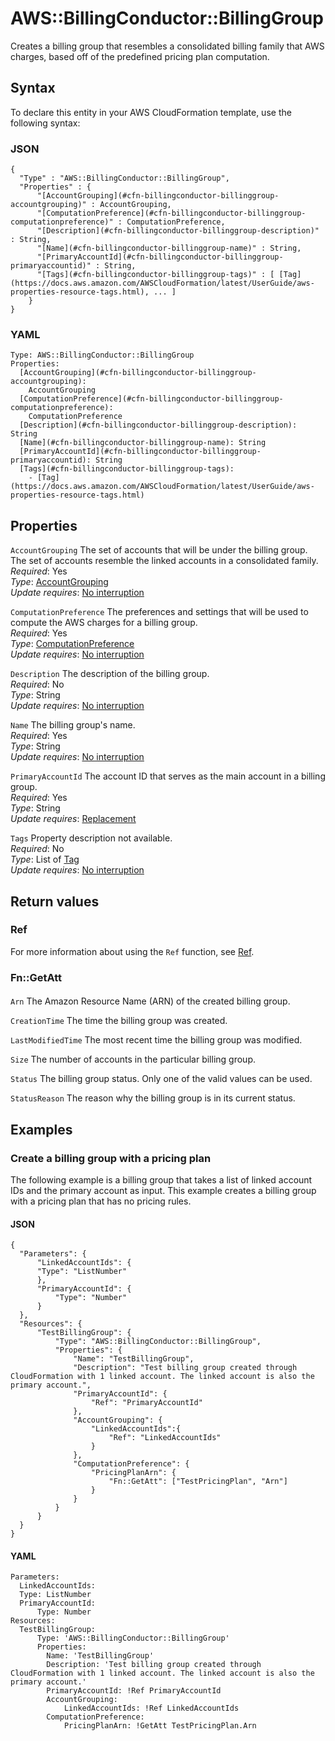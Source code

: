 # AWS::BillingConductor::BillingGroup<a name="aws-resource-billingconductor-billinggroup"></a>

 Creates a billing group that resembles a consolidated billing family that AWS charges, based off of the predefined pricing plan computation\. 

## Syntax<a name="aws-resource-billingconductor-billinggroup-syntax"></a>

To declare this entity in your AWS CloudFormation template, use the following syntax:

### JSON<a name="aws-resource-billingconductor-billinggroup-syntax.json"></a>

```
{
  "Type" : "AWS::BillingConductor::BillingGroup",
  "Properties" : {
      "[AccountGrouping](#cfn-billingconductor-billinggroup-accountgrouping)" : AccountGrouping,
      "[ComputationPreference](#cfn-billingconductor-billinggroup-computationpreference)" : ComputationPreference,
      "[Description](#cfn-billingconductor-billinggroup-description)" : String,
      "[Name](#cfn-billingconductor-billinggroup-name)" : String,
      "[PrimaryAccountId](#cfn-billingconductor-billinggroup-primaryaccountid)" : String,
      "[Tags](#cfn-billingconductor-billinggroup-tags)" : [ [Tag](https://docs.aws.amazon.com/AWSCloudFormation/latest/UserGuide/aws-properties-resource-tags.html), ... ]
    }
}
```

### YAML<a name="aws-resource-billingconductor-billinggroup-syntax.yaml"></a>

```
Type: AWS::BillingConductor::BillingGroup
Properties: 
  [AccountGrouping](#cfn-billingconductor-billinggroup-accountgrouping): 
    AccountGrouping
  [ComputationPreference](#cfn-billingconductor-billinggroup-computationpreference): 
    ComputationPreference
  [Description](#cfn-billingconductor-billinggroup-description): String
  [Name](#cfn-billingconductor-billinggroup-name): String
  [PrimaryAccountId](#cfn-billingconductor-billinggroup-primaryaccountid): String
  [Tags](#cfn-billingconductor-billinggroup-tags): 
    - [Tag](https://docs.aws.amazon.com/AWSCloudFormation/latest/UserGuide/aws-properties-resource-tags.html)
```

## Properties<a name="aws-resource-billingconductor-billinggroup-properties"></a>

`AccountGrouping`  <a name="cfn-billingconductor-billinggroup-accountgrouping"></a>
 The set of accounts that will be under the billing group\. The set of accounts resemble the linked accounts in a consolidated family\.   
*Required*: Yes  
*Type*: [AccountGrouping](aws-properties-billingconductor-billinggroup-accountgrouping.md)  
*Update requires*: [No interruption](https://docs.aws.amazon.com/AWSCloudFormation/latest/UserGuide/using-cfn-updating-stacks-update-behaviors.html#update-no-interrupt)

`ComputationPreference`  <a name="cfn-billingconductor-billinggroup-computationpreference"></a>
 The preferences and settings that will be used to compute the AWS charges for a billing group\.   
*Required*: Yes  
*Type*: [ComputationPreference](aws-properties-billingconductor-billinggroup-computationpreference.md)  
*Update requires*: [No interruption](https://docs.aws.amazon.com/AWSCloudFormation/latest/UserGuide/using-cfn-updating-stacks-update-behaviors.html#update-no-interrupt)

`Description`  <a name="cfn-billingconductor-billinggroup-description"></a>
The description of the billing group\.   
*Required*: No  
*Type*: String  
*Update requires*: [No interruption](https://docs.aws.amazon.com/AWSCloudFormation/latest/UserGuide/using-cfn-updating-stacks-update-behaviors.html#update-no-interrupt)

`Name`  <a name="cfn-billingconductor-billinggroup-name"></a>
The billing group's name\.   
*Required*: Yes  
*Type*: String  
*Update requires*: [No interruption](https://docs.aws.amazon.com/AWSCloudFormation/latest/UserGuide/using-cfn-updating-stacks-update-behaviors.html#update-no-interrupt)

`PrimaryAccountId`  <a name="cfn-billingconductor-billinggroup-primaryaccountid"></a>
The account ID that serves as the main account in a billing group\.   
*Required*: Yes  
*Type*: String  
*Update requires*: [Replacement](https://docs.aws.amazon.com/AWSCloudFormation/latest/UserGuide/using-cfn-updating-stacks-update-behaviors.html#update-replacement)

`Tags`  <a name="cfn-billingconductor-billinggroup-tags"></a>
Property description not available\.  
*Required*: No  
*Type*: List of [Tag](https://docs.aws.amazon.com/AWSCloudFormation/latest/UserGuide/aws-properties-resource-tags.html)  
*Update requires*: [No interruption](https://docs.aws.amazon.com/AWSCloudFormation/latest/UserGuide/using-cfn-updating-stacks-update-behaviors.html#update-no-interrupt)

## Return values<a name="aws-resource-billingconductor-billinggroup-return-values"></a>

### Ref<a name="aws-resource-billingconductor-billinggroup-return-values-ref"></a>

For more information about using the `Ref` function, see [Ref](https://docs.aws.amazon.com/AWSCloudFormation/latest/UserGuide/intrinsic-function-reference-ref.html)\.

### Fn::GetAtt<a name="aws-resource-billingconductor-billinggroup-return-values-fn--getatt"></a>

#### <a name="aws-resource-billingconductor-billinggroup-return-values-fn--getatt-fn--getatt"></a>

`Arn`  <a name="Arn-fn::getatt"></a>
The Amazon Resource Name \(ARN\) of the created billing group\. 

`CreationTime`  <a name="CreationTime-fn::getatt"></a>
 The time the billing group was created\. 

`LastModifiedTime`  <a name="LastModifiedTime-fn::getatt"></a>
 The most recent time the billing group was modified\. 

`Size`  <a name="Size-fn::getatt"></a>
The number of accounts in the particular billing group\. 

`Status`  <a name="Status-fn::getatt"></a>
The billing group status\. Only one of the valid values can be used\. 

`StatusReason`  <a name="StatusReason-fn::getatt"></a>
The reason why the billing group is in its current status\. 

## Examples<a name="aws-resource-billingconductor-billinggroup--examples"></a>



### Create a billing group with a pricing plan<a name="aws-resource-billingconductor-billinggroup--examples--Create_a_billing_group_with_a_pricing_plan"></a>

The following example is a billing group that takes a list of linked account IDs and the primary account as input\. This example creates a billing group with a pricing plan that has no pricing rules\.

#### JSON<a name="aws-resource-billingconductor-billinggroup--examples--Create_a_billing_group_with_a_pricing_plan--json"></a>

```
{
  "Parameters": {
      "LinkedAccountIds": {
      "Type": "ListNumber"
      },
      "PrimaryAccountId": {
          "Type": "Number"
      }
  },
  "Resources": {
      "TestBillingGroup": {
          "Type": "AWS::BillingConductor::BillingGroup",
          "Properties": {
              "Name": "TestBillingGroup",
              "Description": "Test billing group created through CloudFormation with 1 linked account. The linked account is also the primary account.",
              "PrimaryAccountId": {
                  "Ref": "PrimaryAccountId"
              },
              "AccountGrouping": {
                  "LinkedAccountIds":{
                      "Ref": "LinkedAccountIds"
                  }
              },
              "ComputationPreference": {
                  "PricingPlanArn": {
                      "Fn::GetAtt": ["TestPricingPlan", "Arn"]
                  }
              }
          }
      }
  }
}
```

#### YAML<a name="aws-resource-billingconductor-billinggroup--examples--Create_a_billing_group_with_a_pricing_plan--yaml"></a>

```
Parameters:
  LinkedAccountIds:
  Type: ListNumber
  PrimaryAccountId:
      Type: Number
Resources:
  TestBillingGroup:
      Type: 'AWS::BillingConductor::BillingGroup'
      Properties:
        Name: 'TestBillingGroup'
        Description: 'Test billing group created through CloudFormation with 1 linked account. The linked account is also the primary account.'
        PrimaryAccountId: !Ref PrimaryAccountId
        AccountGrouping:
            LinkedAccountIds: !Ref LinkedAccountIds
        ComputationPreference:
            PricingPlanArn: !GetAtt TestPricingPlan.Arn
```